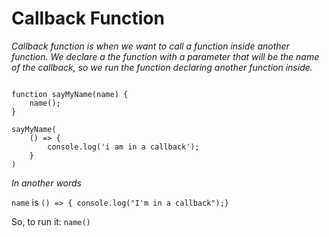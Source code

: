 # Callback Function

_Callback function is when we want to call a function inside another function. We declare a the function with a parameter that will be the name of the callback, so we run the function declaring another function inside._

```JS 

function sayMyName(name) {
    name();
}

sayMyName(
    () => {
        console.log('i am in a callback');
    }
)

```

_In another words_

`name` is `() => { console.log("I'm in a callback");}`

So, to run it: `name()`
